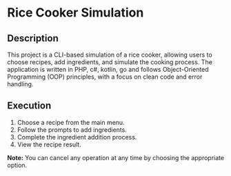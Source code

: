 # Rice Cooker Simulation


## Description

This project is a CLI-based simulation of a rice cooker, allowing users to choose recipes, add ingredients, and simulate the cooking process. The application is written in PHP, c#, kotlin, go and follows Object-Oriented Programming (OOP) principles, with a focus on clean code and error handling.


## Execution

1. Choose a recipe from the main menu.
2. Follow the prompts to add ingredients.
3. Complete the ingredient addition process.
4. View the recipe result.

**Note:** You can cancel any operation at any time by choosing the appropriate option.

